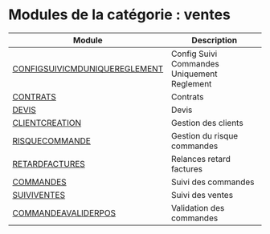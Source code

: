 # Modules de la catégorie : ventes

|Module|Description|
|---|---|
|[CONFIGSUIVICMDUNIQUEREGLEMENT](configsuivicmduniquereglement.md)|Config Suivi Commandes Uniquement Reglement|
|[CONTRATS](contrats.md)|Contrats|
|[DEVIS](devis.md)|Devis|
|[CLIENTCREATION](clientcreation.md)|Gestion des clients|
|[RISQUECOMMANDE](risquecommande.md)|Gestion du risque commandes|
|[RETARDFACTURES](retardfactures.md)|Relances retard factures|
|[COMMANDES](commandes.md)|Suivi des commandes|
|[SUIVIVENTES](suiviventes.md)|Suivi des ventes|
|[COMMANDEAVALIDERPOS](commandeavaliderpos.md)|Validation des commandes|
